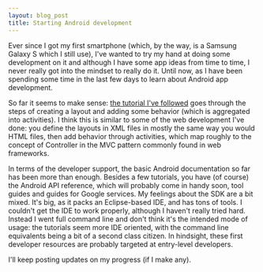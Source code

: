 ```yaml
---
layout: blog_post
title: Starting Android development
---
```

Ever since I got my first smartphone (which, by the way, is a Samsung Galaxy S which I still use), I've wanted to try my hand at doing some development on it and although I have some app ideas from time to time, I never really got into the mindset to really do it.
Until now, as I have been spending some time in the last few days to learn about Android app development.

So far it seems to make sense: [the tutorial I've followed](http://developer.android.com/training/basics/firstapp/index.html) goes through the steps of creating a layout and adding some behavior (which is aggregated into activities).
I think this is similar to some of the web development I've done: you define the layouts in XML files in mostly the same way you would HTML files, then add behavior through activities, which map roughly to the concept of Controller in the MVC pattern commonly found in web frameworks.

In terms of the developer support, the basic Android documentation so far has been more than enough.
Besides a few tutorials, you have (of course) the Android API reference, which will probably come in handy soon, tool guides and guides for Google services.
My feelings about the SDK are a bit mixed.
It's big, as it packs an Eclipse-based IDE, and has tons of tools.
I couldn't get the IDE to work properly, although I haven't really tried hard.
Instead I went full command line and don't think it's the intended mode of usage: the tutorials seem more IDE oriented, with the command line equivalents being a bit of a second class citizen.
In hindsight, these first developer resources are probably targeted at entry-level developers.

I'll keep posting updates on my progress (if I make any).

